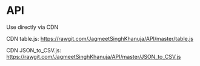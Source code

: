 # API

Use directly via CDN

CDN table.js: https://rawgit.com/JagmeetSinghKhanuja/API/master/table.js
<script  src="https://rawgit.com/JagmeetSinghKhanuja/API/master/table.js"></script>

CDN JSON_to_CSV.js: https://rawgit.com/JagmeetSinghKhanuja/API/master/JSON_to_CSV.js
<script src="https://rawgit.com/JagmeetSinghKhanuja/API/master/table.js"></script>
